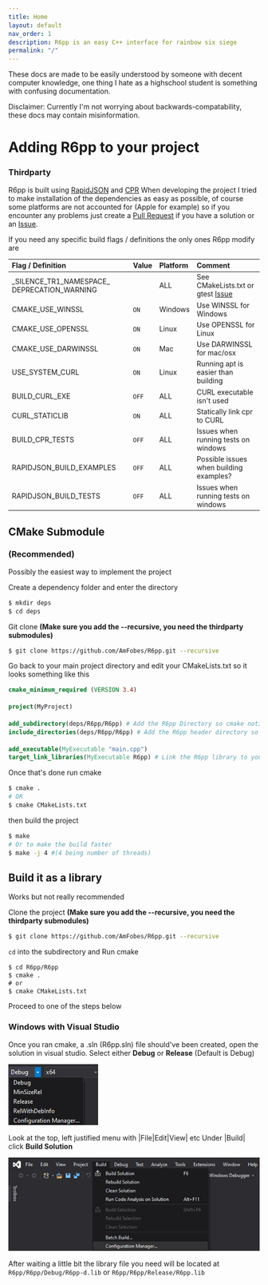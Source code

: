 ```yaml
---
title: Home
layout: default
nav_order: 1
description: R6pp is an easy C++ interface for rainbow six siege
permalink: "/"
---
```


These docs are made to be easily understood by someone with decent computer knowledge, one thing I hate as a highschool student is something with confusing documentation.

Disclaimer: Currently I'm not worrying about backwards-compatability, these docs may contain misinformation.

# Adding R6pp to your project

### Thirdparty 

R6pp is built using [RapidJSON](https://github.com/Tencent/rapidjson) and [CPR](https://github.com/whoshuu/cpr)
When developing the project I tried to make installation of the dependencies as easy as possible, of course some platforms are not accounted for (Apple for example) so if you encounter any problems just create a [Pull Request](https://github.com/AmFobes/R6pp/compare) if you have a solution or an [Issue](https://github.com/AmFobes/R6pp/issues/new).

If you need any specific build flags / definitions the only ones R6pp modify are 

| Flag / Definition                   | Value | Platform | Comment                                 |
|:------------------------------|:------|:---------|:----------------------------------------|
| _SILENCE_TR1_NAMESPACE\_ DEPRECATION_WARNING|   | ALL      | See CMakeLists.txt or gtest [Issue](https://github.com/google/googletest/issues/1111)                     
| CMAKE_USE_WINSSL                          | `ON`  | Windows  | Use WINSSL for Windows|                                           
| CMAKE_USE_OPENSSL                         | `ON` | Linux  | Use OPENSSL for Linux       |
| CMAKE_USE_DARWINSSL             | `ON` | Mac | Use DARWINSSL for mac/osx |
| USE_SYSTEM_CURL                           | `ON`  | Linux    | Running apt is easier than building     |
| BUILD_CURL_EXE                            | `OFF` | ALL      | CURL executable isn't used              |
| CURL_STATICLIB                            | `ON`  | ALL      | Statically link cpr to CURL             | 
| BUILD_CPR_TESTS                           | `OFF` | ALL      | Issues when running tests on windows    |
| RAPIDJSON_BUILD_EXAMPLES                  | `OFF` | ALL      | Possible issues when building examples? |
| RAPIDJSON_BUILD_TESTS                     | `OFF` | ALL      | Issues when running tests on windows    |

## CMake Submodule 

### (Recommended)

Possibly the easiest way to implement the project

Create a dependency folder and enter the directory
```bash
$ mkdir deps
$ cd deps
```
Git clone **(Make sure you add the --recursive, you need the thirdparty submodules)**
```bash
$ git clone https://github.com/AmFobes/R6pp.git --recursive
```
Go back to your main project directory and edit your CMakeLists.txt so it looks something like this
```cmake
cmake_minimum_required (VERSION 3.4)

project(MyProject)

add_subdirectory(deps/R6pp/R6pp) # Add the R6pp Directory so cmake notices the project
include_directories(deps/R6pp/R6pp) # Add the R6pp header directory so R6pp.h is found

add_executable(MyExecutable "main.cpp")
target_link_libraries(MyExecutable R6pp) # Link the R6pp library to your executable / library
```

Once that's done run cmake
```bash
$ cmake .
# OR
$ cmake CMakeLists.txt
```
then build the project
```bash
$ make
# Or to make the build faster
$ make -j 4 #(4 being number of threads)
```

## Build it as a library

Works but not really recommended

Clone the project **(Make sure you add the --recursive, you need the thirdparty submodules)**
```bash
$ git clone https://github.com/AmFobes/R6pp.git --recursive
```
`cd` into the subdirectory and Run cmake
```
$ cd R6pp/R6pp
$ cmake .
# or 
$ cmake CMakeLists.txt
```
Proceed to one of the steps below

### Windows with Visual Studio
Once you ran cmake, a .sln (R6pp.sln) file should've been created, open the solution in visual studio.
Select either **Debug** or **Release** (Default is Debug)

![](images/BuildWindowsVSBuildTypes.jpg)

Look at the top, left justified menu with \|File\|Edit\|View\| etc
Under \|Build\| click **Build Solution**

![](images/BuildWindowsVS.jpg)

After waiting a little bit the library file you need will be located at
    `R6pp/R6pp/Debug/R6pp-d.lib`
or
    `R6pp/R6pp/Release/R6pp.lib`